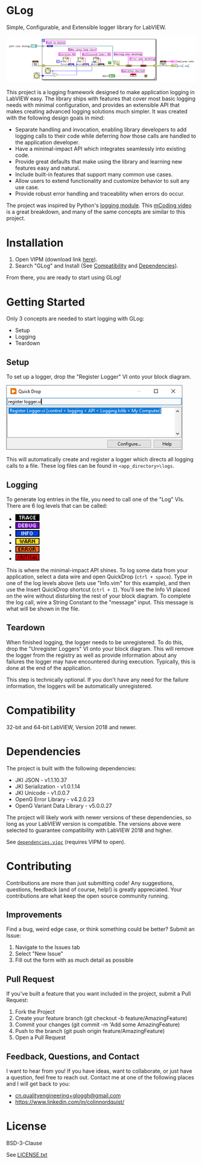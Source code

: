 # GLog
Simple, Configurable, and Extensible logger library for LabVIEW.

![Simple Example](./docs/assets/banner.png)

This project is a logging framework designed to make application logging in LabVIEW easy. The library ships with features that cover most basic logging needs with minimal configuration, and provides an extensible API that makes creating advanced logging solutions much simpler. It was created with the following design goals in mind:
- Separate handling and invocation, enabling library developers to add logging calls to their code while deferring *how* those calls are handled to the application developer.
- Have a minimal-impact API which integrates seamlessly into existing code.
- Provide great defaults that make using the library and learning new features easy and natural.
- Include built-in features that support many common use cases.
- Allow users to extend functionality and customize behavior to suit any use case.
- Provide robust error handling and traceability when errors do occur.

The project was inspired by Python's [logging module](https://docs.python.org/3/library/logging.html). This [mCoding video](https://www.youtube.com/watch?v=9L77QExPmI0) is a great breakdown, and many of the same concepts are similar to this project.

# Installation
1. Open VIPM (download link [here](https://www.vipm.io/download/)).
2. Search "GLog" and Install (See [Compatibility]() and [Dependencies]()).

From there, you are ready to start using GLog!

# Getting Started
Only 3 concepts are needed to start logging with GLog:
- Setup
- Logging
- Teardown

## Setup
To set up a logger, drop the "Register Logger" VI onto your block diagram.

![In QuickDrop](./docs/assets/register_logger_qd.png)

This will automatically create and register a logger which directs all logging calls to a file. These log files can be found in `<app_directory>\logs`.

## Logging
To generate log entries in the file, you need to call one of the "Log" VIs. There are 6 log levels that can be called:
- <img src="./docs/assets/trace.png" width=64px>
- <img src="./docs/assets/debug.png" width=64px>
- <img src="./docs/assets/info.png" width=64px>
- <img src="./docs/assets/warning.png" width=64px>
- <img src="./docs/assets/error.png" width=64px>
- <img src="./docs/assets/critical.png" width=64px>

This is where the minimal-impact API shines. To log some data from your application, select a data wire and open QuickDrop (`ctrl + space`). Type in one of the log levels above (lets use "Info.vim" for this example), and then use the Insert QuickDrop shortcut (`ctrl + I`). You'll see the Info VI placed on the wire without disturbing the rest of your block diagram. To complete the log call, wire a String Constant to the "message" input. This message is what will be shown in the file. 

## Teardown
When finished logging, the logger needs to be unregistered. To do this, drop the "Unregister Loggers" VI onto your block diagram. This will remove the logger from the registry as well as provide information about any failures the logger may have encountered during execution. Typically, this is done at the end of the application.

This step is technically optional. If you don't have any need for the failure information, the loggers will be automatically unregistered.

# Compatibility
32-bit and 64-bit LabVIEW, Version 2018 and newer.

# Dependencies
The project is built with the following dependencies:
- JKI JSON - v1.1.10.37
- JKI Serialization - v1.0.1.14
- JKI Unicode - v1.0.0.7
- OpenG Error Library - v4.2.0.23
- OpenG Variant Data Library - v5.0.0.27

The project will likely work with newer versions of these dependencies, so long as your LabVIEW version is compatible. The versions above were selected to guarantee compatibility with LabVIEW 2018 and higher. 

See [`dependencies.vipc`](dependencies.vipc) (requires VIPM to open).

# Contributing
Contributions are more than just submitting code! Any suggestions, questions, feedback (and of course, help!) is greatly appreciated. Your contributions are what keep the open source community running.

## Improvements
Find a bug, weird edge case, or think something could be better? Submit an Issue:
1. Navigate to the Issues tab
2. Select "New Issue"
3. Fill out the form with as much detail as possible

## Pull Request
If you've built a feature that you want included in the project, submit a Pull Request:
1. Fork the Project
2. Create your feature branch (git checkout -b feature/AmazingFeature)
3. Commit your changes (git commit -m 'Add some AmazingFeature)
4. Push to the branch (git push origin feature/AmazingFeature)
5. Open a Pull Request

## Feedback, Questions, and Contact
I want to hear from you! If you have ideas, want to collaborate, or just have a question, feel free to reach out. Contact me at one of the following places and I will get back to you:
- cn.qualityengineering+gloggh@gmail.com
- https://www.linkedin.com/in/colinnordquist/

# License
BSD-3-Clause

See [LICENSE.txt](LICENSE.txt)